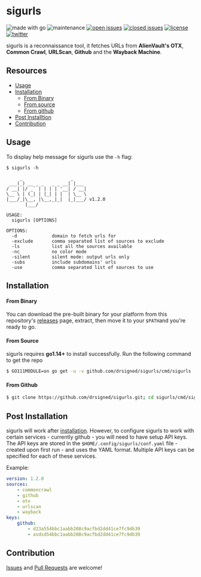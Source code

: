 # sigurls

![made with go](https://img.shields.io/badge/made%20with-Go-0040ff.svg) ![maintenance](https://img.shields.io/badge/maintained%3F-yes-0040ff.svg) [![open issues](https://img.shields.io/github/issues-raw/drsigned/sigurls.svg?style=flat&color=0040ff)](https://github.com/drsigned/sigurls/issues?q=is:issue+is:open) [![closed issues](https://img.shields.io/github/issues-closed-raw/drsigned/sigurls.svg?style=flat&color=0040ff)](https://github.com/drsigned/sigurls/issues?q=is:issue+is:closed) [![license](https://img.shields.io/badge/license-MIT-gray.svg?colorB=0040FF)](https://github.com/drsigned/sigurls/blob/master/LICENSE) [![twitter](https://img.shields.io/badge/twitter-@drsigned-0040ff.svg)](https://twitter.com/drsigned)

sigurls is a reconnaissance tool, it fetches URLs from **AlienVault's OTX**, **Common Crawl**, **URLScan**, **Github** and the **Wayback Machine**.

## Resources

* [Usage](#usage)
* [Installation](#installation)
    * [From Binary](#from-binary)
    * [From source](#from-source)
    * [From github](#from-github)
* [Post Installtion](#post-installation)
* [Contribution](#contribution)

## Usage

To display help message for sigurls use the `-h` flag:

```
$ sigurls -h

     _                  _
 ___(_) __ _ _   _ _ __| |___
/ __| |/ _` | | | | '__| / __|
\__ \ | (_| | |_| | |  | \__ \
|___/_|\__, |\__,_|_|  |_|___/ v1.2.0
       |___/

USAGE:
  sigurls [OPTIONS]

OPTIONS:
  -d             domain to fetch urls for
  -exclude       comma separated list of sources to exclude
  -ls            list all the sources available
  -nc            no color mode
  -silent        silent mode: output urls only
  -subs          include subdomains' urls
  -use           comma separated list of sources to use
```

## Installation

#### From Binary

You can download the pre-built binary for your platform from this repository's [releases](https://github.com/drsigned/sigurls/releases/) page, extract, then move it to your `$PATH`and you're ready to go.

#### From Source

sigurls requires **go1.14+** to install successfully. Run the following command to get the repo

```bash
$ GO111MODULE=on go get -u -v github.com/drsigned/sigurls/cmd/sigurls
```

#### From Github

```bash
$ git clone https://github.com/drsigned/sigurls.git; cd sigurls/cmd/sigurls/; go build; mv sigurls /usr/local/bin/; sigurls -h
```

## Post Installation

sigurls will work after [installation](#installation). However, to configure sigurls to work with certain services - currently github - you will need to have setup API keys. The API keys are stored in the `$HOME/.config/sigurls/conf.yaml` file - created upon first run - and uses the YAML format. Multiple API keys can be specified for each of these services.

Example:

```yaml
version: 1.2.0
sources:
    - commoncrawl
    - github
    - otx
    - urlscan
    - wayback
keys:
    github:
        - d23a554bbc1aabb208c9acfbd2dd41ce7fc9db39
        - asdsd54bbc1aabb208c9acfbd2dd41ce7fc9db39
```

## Contribution

[Issues](https://github.com/drsigned/sigurls/issues) and [Pull Requests](https://github.com/drsigned/sigurls/pulls) are welcome!
